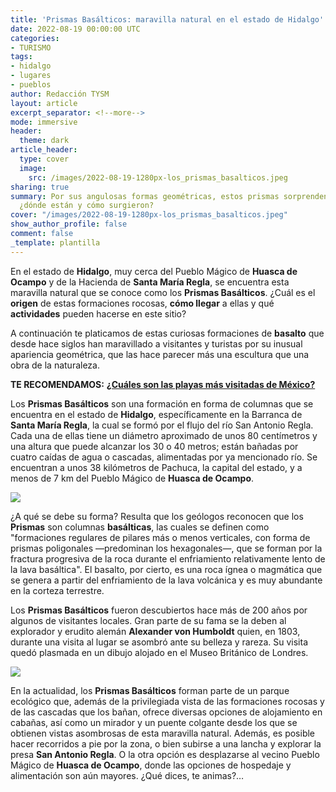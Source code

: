 ```yaml
---
title: 'Prismas Basálticos: maravilla natural en el estado de Hidalgo'
date: 2022-08-19 00:00:00 UTC
categories:
- TURISMO
tags:
- hidalgo
- lugares
- pueblos
author: Redacción TYSM
layout: article
excerpt_separator: <!--more-->
mode: immersive
header:
  theme: dark
article_header:
  type: cover
  image:
    src: /images/2022-08-19-1280px-los_prismas_basalticos.jpeg
sharing: true
summary: Por sus angulosas formas geométricas, estos prismas sorprenden a los turistas;
  ¿dónde están y cómo surgieron?
cover: "/images/2022-08-19-1280px-los_prismas_basalticos.jpeg"
show_author_profile: false
comment: false
_template: plantilla
---
```







En el estado de **Hidalgo**, muy cerca del Pueblo Mágico de **Huasca de Ocampo** y de la Hacienda de **Santa María Regla**, se encuentra esta maravilla natural que se conoce como los **Prismas Basálticos**. ¿Cuál es el **origen** de estas formaciones rocosas, **cómo llegar** a ellas y qué **actividades** pueden hacerse en este sitio?

A continuación te platicamos de estas curiosas formaciones de **basalto** que desde hace siglos han maravillado a visitantes y turistas por su inusual apariencia geométrica, que las hace parecer más una escultura que una obra de la naturaleza.

**TE RECOMENDAMOS:** [**¿Cuáles son las playas más visitadas de México?**](https://blog.tonoysumariachi.com/turismo/2022/07/29/cuales-son-las-playas-mas-visitadas-de-mexico.html)

Los **Prismas Basálticos** son una formación en forma de columnas que se encuentra en el estado de **Hidalgo**, específicamente en la Barranca de **Santa María Regla**, la cual se formó por el flujo del río San Antonio Regla. Cada una de ellas tiene un diámetro aproximado de unos 80 centímetros y una altura que puede alcanzar los 30 o 40 metros; están bañadas por cuatro caídas de agua o cascadas, alimentadas por ya mencionado río. Se encuentran a unos 38 kilómetros de Pachuca, la capital del estado, y a menos de 7 km del Pueblo Mágico de **Huasca de Ocampo**.

![](https://upload.wikimedia.org/wikipedia/commons/thumb/9/93/Prismas_Bas%C3%A1lticos%2C_Huasca_de_Ocampo%2C_Hidalgo%2C_M%C3%A9xico%2C_2013-10-10%2C_DD_25.JPG/707px-Prismas_Bas%C3%A1lticos%2C_Huasca_de_Ocampo%2C_Hidalgo%2C_M%C3%A9xico%2C_2013-10-10%2C_DD_25.JPG)

¿A qué se debe su forma? Resulta que los geólogos reconocen que los **Prismas** son columnas **basálticas**, las cuales se definen como "formaciones regulares de pilares más o menos verticales, con forma de prismas poligonales —predominan los hexagonales—, que se forman por la fractura progresiva de la roca durante el enfriamiento relativamente lento de la lava basáltica". El basalto, por cierto, es una roca ígnea o magmática que se genera a partir del enfriamiento de la lava volcánica y es muy abundante en la corteza terrestre.

Los **Prismas Basálticos** fueron descubiertos hace más de 200 años por algunos de visitantes locales. Gran parte de su fama se la deben al explorador y erudito alemán **Alexander von Humboldt** quien, en 1803, durante una visita al lugar se asombró ante su belleza y rareza. Su visita quedó plasmada en un dibujo alojado en el Museo Británico de Londres.

![](https://upload.wikimedia.org/wikipedia/commons/4/43/Vues_des_Cordill%C3%A8res%2C_et_monumens_des_peuples_indig%C3%A8nes_de_l%27Am%C3%A9rique_%281813%29_%2814781309784%29.jpg)

En la actualidad, los **Prismas Basálticos** forman parte de un parque ecológico que, además de la privilegiada vista de las formaciones rocosas y de las cascadas que los bañan, ofrece diversas opciones de alojamiento en cabañas, así como un mirador y un puente colgante desde los que se obtienen vistas asombrosas de esta maravilla natural. Además, es posible hacer recorridos a pie por la zona, o bien subirse a una lancha y explorar la presa **San Antonio Regla**. O la otra opción es desplazarse al vecino Pueblo Mágico de **Huasca de Ocampo**, donde las opciones de hospedaje y alimentación son aún mayores. ¿Qué dices, te animas?…
